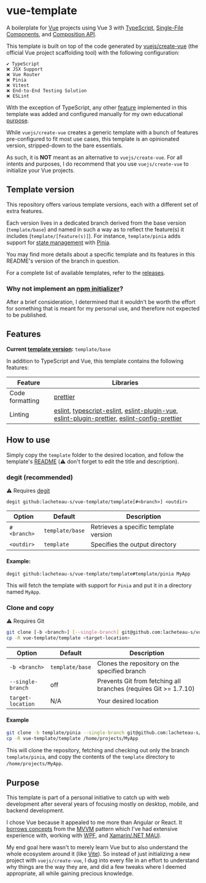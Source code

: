 # vue-template
A boilerplate for [Vue][1] projects using Vue 3 with [TypeScript][2], [Single-File Components][3], and [Composition API][4].

This template is built on top of the code generated by [vuejs/create-vue][5] (the official Vue project scaffolding tool) with the following configuration:

```
✔️ TypeScript
❌ JSX Support
❌ Vue Router
❌ Pinia
❌ Vitest
❌ End-to-End Testing Solution
❌ ESLint
```

With the exception of TypeScript, any other [feature][6] implemented in this template was added and configured manually for my own educational [purpose][7].

While `vuejs/create-vue` creates a generic template with a bunch of features pre-configured to fit most use cases, this template is an opinionated version, stripped-down to the bare essentials.

As such, it is **NOT** meant as an alternative to `vuejs/create-vue`.
For all intents and purposes, I do recommend that you use `vuejs/create-vue` to initialize your Vue projects.

[1]: https://vuejs.org/
[2]: https://www.typescriptlang.org/
[3]: https://vuejs.org/guide/scaling-up/sfc
[4]: https://vuejs.org/guide/extras/composition-api-faq.html
[5]: https://github.com/vuejs/create-vue
[6]: #features
[7]: #purpose

## Template version

This repository offers various template versions, each with a different set of extra features.

Each version lives in a dedicated branch derived from the base version (`template/base`) and named in such a way as to reflect the feature(s) it includes (`template/[feature(s)]`).
For instance, `template/pinia` adds support for [state management][8] with [Pinia][9].

You may find more details about a specific template and its features in this README's version of the branch in question.

For a complete list of available templates, refer to the [releases][10].

### Why not implement an [npm initializer][11]?

After a brief consideration, I determined that it wouldn't be worth the effort for something that is meant for my personal use, and therefore not expected to be published.

[8]: https://en.wikipedia.org/wiki/State_management
[9]: https://pinia.vuejs.org/
[10]: https://github.com/lacheteau-s/vue-template/releases
[11]: https://docs.npmjs.com/cli/v8/commands/npm-init

## Features

**Current [template version][12]:** `template/base`

In addition to TypeScript and Vue, this template contains the following features:

| Feature | Libraries |
|---------|------------|
| Code formatting | [prettier][13] |
| Linting | [eslint][14], [typescript-eslint][15], [eslint-plugin-vue][16], [eslint-plugin-prettier][17], [eslint-config-prettier][18] |

[12]: #template-version
[13]: https://prettier.io/
[14]: https://eslint.org/
[15]: https://typescript-eslint.io/
[16]: https://eslint.vuejs.org/
[17]: https://github.com/prettier/eslint-plugin-prettier
[18]: https://github.com/prettier/eslint-config-prettier

## How to use

Simply copy the `template` folder to the desired location, and follow the template's [README][19] (⚠️ don't forget to edit the title and description).

### degit (recommended)

⚠️ Requires [degit][20]

```
degit github:lacheteau-s/vue-template/template[#<branch>] <outdir>
```

| Option | Default | Description |
|--------|---------|-------------|
| `#<branch>` | `template/base` | Retrieves a specific template version |
| `<outdir>` | `template` | Specifies the output directory |

#### Example:

```
degit github:lacheteau-s/vue-template/template#template/pinia MyApp
```

This will fetch the template with support for `Pinia` and put it in a directory named `MyApp`.

### Clone and copy

⚠️ Requires Git

```bash
git clone [-b <branch>] [--single-branch] git@github.com:lacheteau-s/vue-template.git
cp -R vue-template/template <target-location>
```

| Option | Default | Description |
|--------|---------|-------------|
| `-b <branch>` | `template/base` | Clones the repository on the specified branch |
| `--single-branch` | off | Prevents Git from fetching all branches (requires Git >= 1.7.10) |
| `target-location` | N/A | Your desired location |

#### Example

```bash
git clone -b template/pinia --single-branch git@github.com:lacheteau-s/vue-template.git
cp -R vue-template/template /home/projects/MyApp
```

This will clone the repository, fetching and checking out only the branch `template/pinia`, and copy the contents of the `template` directory to `/home/projects/MyApp`.

[19]: template/README.md
[20]: https://github.com/Rich-Harris/degit

## Purpose

This template is part of a personal initiative to catch up with web development after several years of focusing mostly on desktop, mobile, and backend development.

I chose Vue because it appealed to me more than Angular or React.
It [borrows concepts][21] from the [MVVM][22] pattern which I've had extensive experience with, working with [WPF][23], and [Xamarin/.NET MAUI][24].

My end goal here wasn't to merely learn Vue but to also understand the whole ecosystem around it (like [Vite][25]).
So instead of just initializing a new project with `vuejs/create-vue`, I dug into every file in an effort to understand why things are the way they are, and did a few tweaks where I deemed appropriate, all while gaining precious knowledge.

[21]: https://012.vuejs.org/guide/
[22]: https://en.wikipedia.org/wiki/Model%E2%80%93view%E2%80%93viewmodel
[23]: https://learn.microsoft.com/en-us/dotnet/desktop/wpf/overview
[24]: https://dotnet.microsoft.com/en-us/apps/maui
[25]: https://vite.dev/
